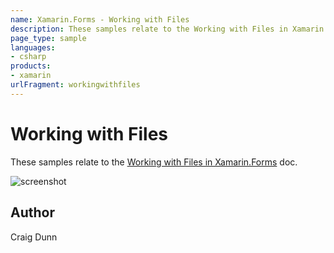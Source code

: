 ```yaml
---
name: Xamarin.Forms - Working with Files
description: These samples relate to the Working with Files in Xamarin.Forms doc.
page_type: sample
languages:
- csharp
products:
- xamarin
urlFragment: workingwithfiles
---
```

# Working with Files

These samples relate to the [Working with Files in Xamarin.Forms](http://developer.xamarin.com/guides/cross-platform/xamarin-forms/working-with/files/) doc.

![screenshot](https://raw.githubusercontent.com/xamarin/xamarin-forms-samples/master/WorkingWithFiles/Screenshots/SaveAndLoad-sml.png "Save and load a file")

## Author

Craig Dunn
